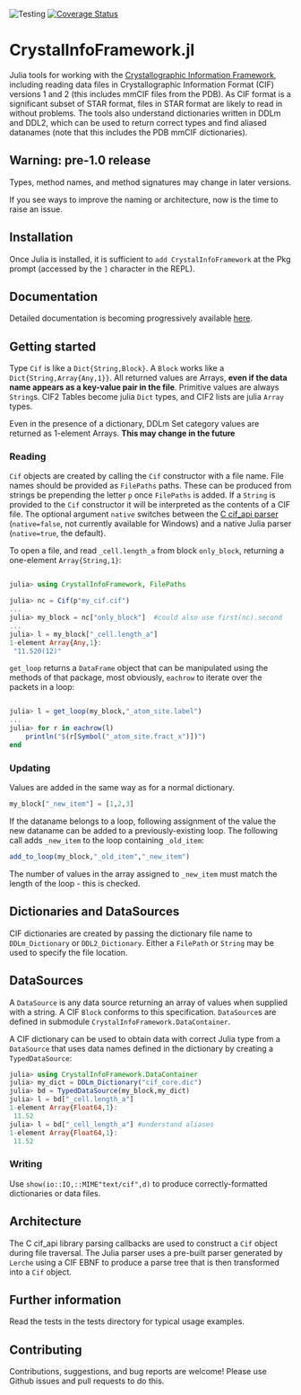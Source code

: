 ![Testing](https://github.com/jamesrhester/CrystalInfoFramework.jl/workflows/Run%20tests/badge.svg)
[![Coverage Status](https://coveralls.io/repos/github/jamesrhester/CrystalInfoFramework.jl/badge.svg?branch=master&service=github)](https://coveralls.io/github/jamesrhester/CrystalInfoFramework.jl?branch=master)
# CrystalInfoFramework.jl

Julia tools for working with the
[Crystallographic Information Framework](https://www.iucr.org/resources/cif), 
including reading data files in Crystallographic Information Format (CIF) 
versions 1 and 2 (this includes mmCIF files from the PDB). As CIF format is a 
significant subset of STAR format, files in STAR format are
likely to read in without problems. The tools also
understand dictionaries written in DDLm and DDL2, which can be used to return correct
types and find aliased datanames (note that this includes the PDB
mmCIF dictionaries).

## Warning: pre-1.0 release

Types, method names, and method signatures may change in later versions.

If you see ways to improve the naming or architecture, 
now is the time to raise an issue.

## Installation

Once Julia is installed, it is sufficient to `add CrystalInfoFramework`
at the Pkg prompt (accessed by the `]` character in the REPL).

## Documentation

Detailed documentation is becoming progressively available 
[here](https://jamesrhester.github.io/CrystalInfoFramework.jl/dev).

## Getting started

Type ``Cif`` is like a ``Dict{String,Block}``. A
``Block`` works like a ``Dict{String,Array{Any,1}}``.  All returned
values are Arrays, **even if the data name appears as a key-value
pair in the file**. Primitive values are always `String`s. 
CIF2 Tables become julia ``Dict`` types, and CIF2 lists are julia 
``Array`` types.

Even in the presence of a dictionary, DDLm Set category values are
returned as 1-element Arrays. **This may change in the future**

### Reading

``Cif`` objects are created by calling the ``Cif`` constructor with a file
name. File names should be provided as ``FilePaths`` paths. These can be
produced from strings be prepending the letter ``p`` once ``FilePaths`` is
added. If a ``String`` is provided to the ``Cif`` constructor it will be
interpreted as the contents of a CIF file. The optional argument `native`
switches between the [C cif_api parser](https://github.com/COMCIFS/cif_api)
(`native=false`, not currently available for
Windows) and a native Julia parser (`native=true`, the default).

To open a file, and read ``_cell.length_a`` from block ``only_block``, 
returning a one-element ``Array{String,1}``:

```julia

julia> using CrystalInfoFramework, FilePaths

julia> nc = Cif(p"my_cif.cif")
...
julia> my_block = nc["only_block"]  #could also use first(nc).second
...
julia> l = my_block["_cell.length_a"]
1-element Array{Any,1}:
 "11.520(12)"
```

``get_loop`` returns a ``DataFrame`` object that can be manipulated using the 
methods of that package, most obviously, ``eachrow`` to iterate over the
packets in a loop:

```julia

julia> l = get_loop(my_block,"_atom_site.label")
...
julia> for r in eachrow(l)
    println("$(r[Symbol("_atom_site.fract_x")])")
end
```

### Updating

Values are added in the same way as for a normal dictionary.

```julia
my_block["_new_item"] = [1,2,3]
```

If the dataname belongs to a loop, following assignment of the value the
new dataname can be added to a previously-existing loop. The following
call adds ``_new_item`` to the loop containing ``_old_item``:

```julia
add_to_loop(my_block,"_old_item","_new_item")
```

The number of values in the array assigned to ``_new_item`` must match
the length of the loop - this is checked.

## Dictionaries and DataSources

CIF dictionaries are created by passing the dictionary file name to
``DDLm_Dictionary`` or ``DDL2_Dictionary``. Either a ``FilePath`` or
``String`` may be used to specify the file location.

## DataSources

A ``DataSource`` is any data source returning an array of values when
supplied with a string.  A CIF ``Block`` conforms to this specification.
``DataSource``s are defined in submodule ``CrystalInfoFramework.DataContainer``.

A CIF dictionary can be used to obtain data with correct Julia type from
a ``DataSource`` that uses data names defined in the dictionary by 
creating a ``TypedDataSource``:

```julia
julia> using CrystalInfoFramework.DataContainer
julia> my_dict = DDLm_Dictionary("cif_core.dic")
julia> bd = TypedDataSource(my_block,my_dict)
julia> l = bd["_cell.length_a"]
1-element Array{Float64,1}:
 11.52
julia> l = bd["_cell_length_a"] #understand aliases
1-element Array{Float64,1}:
 11.52
```

### Writing

Use ``show(io::IO,::MIME"text/cif",d)`` to produce
correctly-formatted dictionaries or data files.

## Architecture

The C cif_api library parsing callbacks are used
to construct a `Cif` object during file traversal. The Julia parser uses 
a pre-built parser generated by ``Lerche`` using a CIF
EBNF to produce a parse tree that is then transformed into a `Cif`
object.

## Further information

Read the tests in the tests directory for typical usage examples.

## Contributing

Contributions, suggestions, and bug reports are welcome! Please use
Github issues and pull requests to do this.
